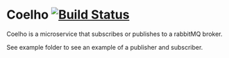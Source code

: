Coelho    [![Build Status](https://travis-ci.org/giulioungaretti/coelho.svg?branch=master)](https://travis-ci.org/giulioungaretti/coelho)
======

Coelho is a microservice that  subscribes or publishes  to a rabbitMQ broker.

See example folder to see an example of a publisher and subscriber.



